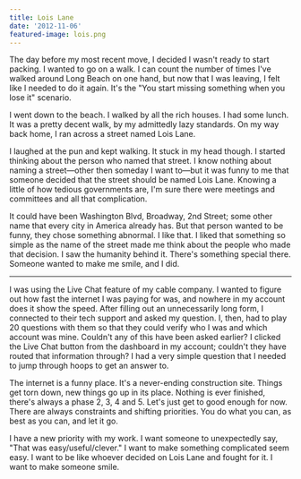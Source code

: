 ```yaml
---
title: Lois Lane
date: '2012-11-06'
featured-image: lois.png
---
```

The day before my most recent move, I decided I wasn't ready to start packing. I wanted to go on a walk. I can count the number of times I've walked around Long Beach on one hand, but now that I was leaving, I felt like I needed to do it again. It's the "You start missing something when you lose it" scenario.

I went down to the beach. I walked by all the rich houses. I had some lunch. It was a pretty decent walk, by my admittedly lazy standards. On my way back home, I ran across a street named Lois Lane.

I laughed at the pun and kept walking. It stuck in my head though. I started thinking about the person who named that street. I know nothing about naming a street&mdash;other then someday I want to&mdash;but it was funny to me that someone decided that the street should be named Lois Lane. Knowing a little of how tedious governments are, I'm sure there were meetings and committees and all that complication.

It could have been Washington Blvd, Broadway, 2nd Street; some other name that every city in America already has. But that person wanted to be funny, they chose something abnormal. I like that. I liked that something so simple as the name of the street made me think about the people who made that decision. I saw the humanity behind it. There's something special there. Someone wanted to make me smile, and I did.

---

I was using the Live Chat feature of my cable company. I wanted to figure out how fast the internet I was paying for was, and nowhere in my account does it show the speed. After filling out an unnecessarily long form, I connected to their tech support and asked my question. I, then, had to play 20 questions with them so that they could verify who I was and which account was mine. Couldn't any of this have been asked earlier? I clicked the Live Chat button from the dashboard in my account; couldn't they have routed that information through? I had a very simple question that I needed to jump through hoops to get an answer to.

The internet is a funny place. It's a never-ending construction site. Things get torn down, new things go up in its place. Nothing is ever finished, there's always a phase 2, 3, 4 and 5. Let's just get to good enough for now. There are always constraints and shifting priorities. You do what you can, as best as you can, and let it go.

I have a new priority with my work. I want someone to unexpectedly say, "That was easy/useful/clever." I want to make something complicated seem easy. I want to be like whoever decided on Lois Lane and fought for it. I want to make someone smile.

